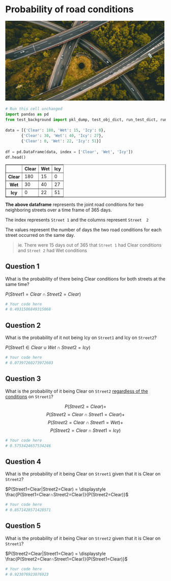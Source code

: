 # Probability of road conditions
<img src="roads.jpg" alt="Image of roads" width="500"/>


```python
# Run this cell unchanged
import pandas as pd
from test_background import pkl_dump, test_obj_dict, run_test_dict, run_test

data = [{'Clear': 180, 'Wet': 15, 'Icy': 0},
       {'Clear': 30, 'Wet': 40, 'Icy': 27},
       {'Clear': 0, 'Wet': 22, 'Icy': 51}]

df = pd.DataFrame(data, index = ['Clear', 'Wet', 'Icy'])
df.head()
```




<div>
<style scoped>
    .dataframe tbody tr th:only-of-type {
        vertical-align: middle;
    }

    .dataframe tbody tr th {
        vertical-align: top;
    }

    .dataframe thead th {
        text-align: right;
    }
</style>
<table border="1" class="dataframe">
  <thead>
    <tr style="text-align: right;">
      <th></th>
      <th>Clear</th>
      <th>Wet</th>
      <th>Icy</th>
    </tr>
  </thead>
  <tbody>
    <tr>
      <th>Clear</th>
      <td>180</td>
      <td>15</td>
      <td>0</td>
    </tr>
    <tr>
      <th>Wet</th>
      <td>30</td>
      <td>40</td>
      <td>27</td>
    </tr>
    <tr>
      <th>Icy</th>
      <td>0</td>
      <td>22</td>
      <td>51</td>
    </tr>
  </tbody>
</table>
</div>



**The above dataframe** represents the joint road conditions for two neighboring streets over a time frame of 365 days. 

The index represents `Street 1` and the columns represent `Street  2`

The values represent the number of days the two road conditions for each street occurred on the same day.
>ie. There were 15 days out of 365 that `Street 1` had Clear conditions and `Street 2` had Wet conditions

## Question 1

What is the probability of there being Clear conditions for both streets at the same time?

$P(Street 1= Clear ∩ Street 2=Clear)$


```python
# Your code here
# 0.4931506849315068
```

## Question 2

What is the probability of it not being Icy on `Street1` and Icy on `Street2`?

$P(Street1 ∈ {Clear ∪ Wet} ∩ Street2=Icy)$


```python
# Your code here
# 0.07397260273972603
```

## Question 3

What is the probability of it being Clear on `Street2` <u>regardless of the conditions</u> on `Street1`?

$$P(Street2=Clear) =$$ 
$$P(Street2=Clear ∩ Street1=Clear) + $$
$$P(Street2=Clear ∩ Street1=Wet)+ $$
$$P(Street2=Clear ∩ Street1=Icy)$$


```python
# Your code here
# 0.5753424657534246
```

## Question 4

What is the probability  of it being Clear on ```Street1``` given that it is Clear on ```Street2```?

$P(Street1=Clear|Street2=Clear) = \displaystyle \frac{P(Street1=Clear∩Street2=Clear)}{P(Street2=Clear)}$


```python
# Your code here
# 0.8571428571428571
```

## Question 5

What is the probability of it being Clear on `Street2` given that it is Clear on `Street1`?

$P(Street2=Clear|Street1=Clear) = \displaystyle \frac{P(Street2=Clear∩Street1=Clear)}{P(Street1=Clear)}$


```python
# Your code here
# 0.923076923076923
```
